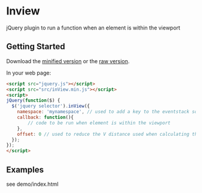 # Inview

jQuery plugin to run a function when an element is within the viewport

## Getting Started
Download the [minified version][min] or the [raw version][max].

[min]: https://raw.github.com/kevchapman/inView/master/dist/inView.min.js
[max]: https://raw.github.com/kevchapman/inView/master/dist/inView.js

In your web page:

```html
<script src="jquery.js"></script>
<script src="src/inView.min.js"></script>
<script>
jQuery(function($) {
  $('jquery selector').inView({
  	namespace: 'mynamespace', // used to add a key to the eventstack so it can be removed once fired
  	callback: function(){
  		// code to be run when element is within the viewport
  	},
  	offset: 0 // used to reduce the V distance used when calculating the elements height (can use -n to increase the distance) 
  });
});
</script>
```

## Examples
see demo/index.html
